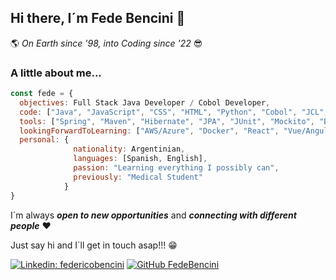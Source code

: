 ## Hi there, I´m Fede Bencini 👋

:earth_americas: *On Earth since '98, into Coding since '22* :sunglasses:

### A little about me...
```javascript
const fede = {
  objectives: Full Stack Java Developer / Cobol Developer,
  code: ["Java", "JavaScript", "CSS", "HTML", "Python", "Cobol", "JCL", "SQL"],
  tools: ["Spring", "Maven", "Hibernate", "JPA", "JUnit", "Mockito", "Bootstrap", "MySQL"],
  lookingForwardToLearning: ["AWS/Azure", "Docker", "React", "Vue/Angular/Svelte" "Node", "MongoDB"],
  personal: {
              nationality: Argentinian,
              languages: [Spanish, English],
              passion: "Learning everything I possibly can",
              previously: "Medical Student"
            }
}
```


I´m always ***open to new opportunities*** and ***connecting with different people*** :heart:

Just say hi and I´ll get in touch asap!!! :grin:	

[![Linkedin: federicobencini](https://img.shields.io/badge/-federicobencini-blue?style=flat-square&logo=Linkedin&logoColor=white&link=https://www.linkedin.com/in/federicobencini/)](https://www.linkedin.com/in/federicobencini/)
[![GitHub FedeBencini](https://img.shields.io/github/followers/FedeBencini?label=follow&style=social)](https://github.com/FedeBencini)


<!--
**FedeBencini/FedeBencini** is a ✨ _special_ ✨ repository because its `README.md` (this file) appears on your GitHub profile.

Here are some ideas to get you started:

- 🔭 I’m currently working on ...
- 🌱 I’m currently learning ...
- 👯 I’m looking to collaborate on ...
- 🤔 I’m looking for help with ...
- 💬 Ask me about ...
- 📫 How to reach me: ...
- 😄 Pronouns: ...
- ⚡ Fun fact: ...
-->
